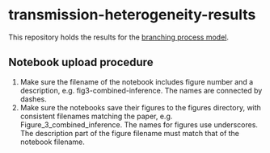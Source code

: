 # transmission-heterogeneity-results

This repository holds the results for the [branching process model](https://github.com/SABS-R3-Epidemiology/branchpro).

## Notebook upload procedure
1. Make sure the filename of the notebook includes figure number and a description, e.g. fig3-combined-inference. The names are connected by dashes.
2. Make sure the notebooks save their figures to the figures directory, with consistent filenames matching the paper, e.g. Figure_3_combined_inference. The names for figures use underscores. The description part of the figure filename must match that of the notebook filename.  
